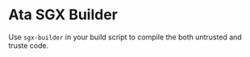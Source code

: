 # Ata SGX Builder

Use `sgx-builder` in your build script to compile the both untrusted and truste code.